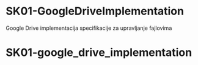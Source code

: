 # SK01-GoogleDriveImplementation
Google Drive implementacija specifikacije za upravljanje fajlovima 
# SK01-google_drive_implementation
